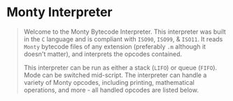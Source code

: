 # Monty Interpreter

> Welcome to the Monty Bytecode Interpreter. This interpreter was built in the ``` C ``` language and is compliant with `ISO90`, `ISO99`, & `ISO11`. It reads `Monty` bytecode files of any extension (preferably `.m` although it doesn't matter), and interprets the opcodes contained.
>
> This interpreter can be run as either a stack (`LIFO`) or queue (`FIFO`). Mode can be switched mid-script. The interpreter can handle a variety of Monty opcodes, including printing, mathematical operations, and more - all handled opcodes are listed below.
